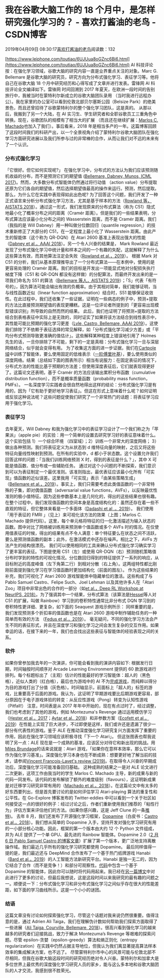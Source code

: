 
# 我在谷歌大脑工作的 18 个月中，是怎样研究强化学习的？ - 喜欢打酱油的老鸟 - CSDN博客


2019年04月09日 08:30:17[喜欢打酱油的老鸟](https://me.csdn.net/weixin_42137700)阅读数：132


[https://www.leiphone.com/toutiao/6UJUua8oGZnc6Bj6.html](https://www.leiphone.com/toutiao/6UJUua8oGZnc6Bj6.html)
AI 科技评论按：在强化学习领域，谷歌大脑的研究内容一直是业界重点关注的对象。Marc G. Bellemare 是谷歌大脑的研究员，研究方向为分布式强化学习、表征学习等。他将自己在谷歌大脑 18 个月中研究经历和心得写成了文章并进行发表。雷锋网 AI 科技评论全文编译如下。雷锋网
时间回溯到 2017 年夏天，在欧洲一段时间的告别旅行中，我被当时在蒙特利尔新成立的谷歌大脑团队录用 （当时我进行远程办公）。我在家里的办公室可以看到伦敦北部贝尔塞斯公园（Belsize Park）的绝美景色，而且还曾招待了谷歌蒙特利尔的整个强化学习团队，这是真的。
从那以后，我搬到了另一个大陆，在 AI 实习生、学生研究者和全职谷歌员工三重角色中转换。现在，谷歌团队的规模有了相当大的扩展 （而且还在继续扩展：[Marlos C. Machado](http://webdocs.cs.ualberta.ca/~machado/)也加入了我们）。事后看来，2018 年是相当多产的一年。这篇博客回顾了这段时间我们的科研产出，以一个全景视角介绍了蒙特利尔谷歌大脑团队在强化学习方面研究进展以及我们所参与过的非常棒的合作，从而让我们对不远的未来有了一个认识。
### 分布式强化学习
「它很好。但它如何实现呢?」
在强化学习中，分布式的方法认为我们应该预测随机收益的分布，而不是预测它们的期望值 ([Bellemare, Dabney, Munos, ICML 2017](http://www.marcgbellemare.info/static/publications/bellemare17distributional.pdf))。然而，大多数分布式智能体仍然通过将行动值 （action value）分布提取还原为它们各自的期望值，然后选择期望值最高的操作来运行。预测，然后提取。那么，为什么它在实践中表现得如此出色呢?
为了回答这个问题，我们开发了一种正式语言来分析分布式强化学习方法，尤其是基于样本的方法（[Rowland 等，AISTATS 2018](http://www.marcgbellemare.info/static/publications/rowland18analysis.pdf)）。通过这一形式，我们发现原来的分布式算法（称为 C51）隐式地最小化了概率分布之间的距离（Cramér 距离）。但是我们的一些结果表明，分布式算法应该最小化分布之间的 Wasserstein 距离，而不是 Cramér 距离。我们（我指的是 Will Dabney）用一种叫做分位数回归（quantile regression,）的技术重新修正了大部分的 C51，在一定程度上最小化了 Wasserstein 距离。由此产生的智能体（这个称为 QR-DQN）在 Atari 2600 基准上表现出强大的性能（[Dabney et al.，AAAI 2018](https://arxiv.org/abs/1710.10044)）。另一个令人兴奋的结果是， Mark Rowland 最近发现了分布式强化学习中统计量和样本之间的一个有趣的失配，这就解释了为什么这些算法有效，而其他算法注定会失败（[Rowland et al.，2019](https://arxiv.org/abs/1902.08102)）。
根据 Mark 对 C51 的分析，我们从基本原理推导出了一个分布式算法——在本例中，使用的是更容易处理的 Cramér 距离。我们的目标是开发出一项能显式地对分配损失执行梯度下降（C51 和 QR-DQN 都没有这样做）的分配算法，而最终开发出来的是一项我们命名为 S51 的算法（[Bellemare 等人，AISTATS 2019](https://arxiv.org/abs/1902.03149)）；「S」代表「有符号的」，因为算法可能会输出有效的负概率。由于其相对简单，我们能够证明，当与线性函数近似（linear function approximation）结合时，S51 能够保证收敛性。在此过程中，我们还收集了一些证据，证明在一些病态的例子中，预测+提取的方法比直接预测期望值的表现更糟糕。这是一位评论者所提到的「更容易出现模型错误识别」所导致的自然而然的结果。
此后，我们也证明了将预测+提取的方法结合到表格表征中实际上是无效的，同时证实了如果将该方法结合到线性表示中，其性能可能比预期的强化学习更差（[Lyle, Castro, Bellemare, AAAI 2019](https://arxiv.org/abs/1901.11084)）。这使我们排除了不依赖于表征选择的常见解释，如「分布式强化学习减少方差」或「平均分布式预测导致更准确的值估计」。这些解释某种程度上错误地引用了 Holmes 先生的话，一旦你排除了不可能，剩下的一定是真相：分布式强化学习一旦与深层网络结合，似乎就会变得有用。
为了收集这方面的进一步证据，我们在[Cartpole 域](https://gym.openai.com/envs/CartPole-v0/)中训练了智能体，要么使用固定的低维表示（[一阶傅里叶基](https://people.cs.umass.edu/~pthomas/papers/Konidaris2011a.pdf)），要么使用类似的深度网络。结果（总结如下面的图表所示）相当有说服力：在固定表征的情况下，分布式方法的性能比基于预期的方法差；但使用深度表征后，它们就表现得更好了。这篇论文还表明，基于 Cramér 的方法应该输出累积分布函数（cumulative distribution function），而不是概率质量函数（probability mass function，PMFs）。
一名深度学习实践者会很自然地得出这样的结论：分布式强化学习是有用的，因为「它有助于更好地学习表征」。但这在形式上意味着什么呢？如何证明或反驳这种说法呢？这些问题促使我们研究了一个非常热门的话题：将表征学习应用于强化学习。
### 表征学习
去年夏天，Will Dabney 和我为强化学习中的表征学习设计了一个我们称之为「苹果派」（apple pie）的实验：用一个简单的设置去研究学习好的表征意味着什么。这个实验包括 1）一个综合环境 （四室域）；2）训练一个非常大的深度网络； 3）做出各种预测。我们将表征定义为从状态到 d 维特征向量的映射，之后又将这些特征向量线性映射到预测。在所有的实验中，d 都小于状态数。这个设置允许我们回答这样的问题：「当我们训练网络预测 X 时，得到的表征是什么？」，其中 X 可能是值函数、值分布或一些辅助任务。
通过对这个小问题的不断探索，我们意识到可以为表征制定一个最优准则。该准则指出，最优表征应该最小化所有「可实现」值函数的近似误差。这里我用「可实现」表示「由某些策略生成」（[Bellemare et al.，2019](https://arxiv.org/abs/1901.11530)）。事实上，我们只需要考虑此类值函数的一个非常特殊的子集，即对偶值函数（adversarial value functions，AVFs），以反映最优性准则的极小值特征。因为这些参数基本上是几何化的，得出的这些结果也很有趣。在整个过程中，我们发现值函数的空间本身是高度结构化的：虽然还存在着一些不直观的特征，但它整体来看是一个多面体（[Dadashi et al .，2019](https://arxiv.org/abs/1901.11524)）。
我们使用「用于表征的 FMRI 」（见上）来可视化该方法的效果（上图；Marlos C. Machado 提供代码）。这里，每个单元格将特征的归一化激活描述为输入状态的函数。图中对比了网络被训练用来预测单个值函数或多个 AVFs 时的情况。在仅使用值表征的时候，得出的结果有点不令人满意：单个特征要么在状态之间不活跃，要么是预测值函数的副本；此外，在激活模式中还存在噪声。相比之下，AVFs 方法产生的结构很漂亮。
我们可以使用相同的工具来确认分布式强化学习确实学习了更丰富的表征。下图是使用 C51（左）或使用 QR-DQN（右）预测随机策略值分布时学到的特性的可视化情况。分位数回归得到的特征提供了一系列的响应，从目标附近的高度峰值（左下角第二行）到相对分散（右上角）。这两组特性都比刚刚前面提到强化学习在学习值函数时更加结构化（前面的图左）。
作为这些结果的补充，我们可视化了 Atari 2600 游戏智能体中隐藏单位的激活。这些构成了与 Pablo Samuel Castro、Felipe Such、Joel Lehman 以及其他许多人在「Atari Zoo」项目中非常出色的合作的一部分（如[et al.，Deep RL Workshop at NeurIPS, 2018）](https://arxiv.org/abs/1812.07069)。为了强调其中一个结果，分布式算法（该算法是[Hessel](https://arxiv.org/abs/1710.02298)等人对 C51 的扩展，叫做 Rainbow）学习到的卷积特性通常比非分布式 DQN 学习到的卷积特性更详细、更复杂，如下面的 Seaquest 游戏示例所示：
同样重要的是，我们发现预测多个折扣率的值函数也是在 Atari 2600 游戏中制作辅助任务的一种简单而有效的方法 （[Fedus et al.，2019](https://arxiv.org/abs/1902.06865)）。
毫无疑问，不同的强化学习方法会产生不同的表征形式，并且在深度学习和强化学习之间会发生复杂的交互作用。如果幸运的话，在接下来的一年，我们也会找出这些表征与智能体的经验表现之间的关系。
### 软件
如果你曾参加我去年的一次演讲，你可能会看到我的演讲内容如下:
根据发行日期，时间轴按时间顺序对 Arcade Learning Environment 提供的 60 款游戏进行排列。每个标题标出了（主观）估计的性能最好的学习智能体：超人的（黑色格），近似人类的（红白格），最后也为游戏中的 AI 不为[完成游戏](https://blog.openai.com/faulty-reward-functions/)，而纯粹以得分为目的游戏打出了分值（灰色格）。时间轴显示，前面标上「超人的」标签的游戏，比重要高于后面的游戏。我认为，这证明了早期游戏要比后期游戏更容易，部分原因在于电子游戏体验的转变：从反应性游戏（Pong）转变为认知性游戏（Pitfall!）
注意，时间表是从 2017 年年中开始的，现在有点过时了，经过调整，我们也考虑到了其他的游戏，例如 Montezuma's Revenge 通过运用模仿学习（[Hester et al.，2017](https://arxiv.org/abs/1704.03732)；[Aytar et al., 2018](https://arxiv.org/abs/1805.11592)）和非参数方案（[Ecofett et al.，2019](https://arxiv.org/abs/1901.10995)）在性能上实现了巨大进步，不过即使是这样，我们或许还是遗漏了很少一部分有代表性的游戏。鉴于 ALE 在推动深度强化学习研究复兴方面发挥了重要的作用，因此在强化学习领域应该积极寻找「下一个 Atari」。
但这张图表也帮我说明了另一点：ALE 现在是一个成熟的基准，应该区分对待它和新出现的挑战。用[Miles Brundage](https://twitter.com/Miles_Brundage/status/1046289811231768581)的话来说就是：Atari 游戏，「如果你在意样本效率，那么它可以作为强化学习基准」。深度强化学习本身也在不断成熟：想要更好地了解当前的技术，请参阅[Vincent François-Lavet's review (2019)](https://arxiv.org/abs/1811.12560)。在取得令人兴奋的早期成功后，深度强化学习可能准备回归基础。
这种成熟的结果之一是对 ALE 论文进行二次更新，这项工作由我当时的学生 Marlos C. Machado 主导，新的成果与新的代码一同发布。该代码的发布解锁了额外的难度级别（flavours），这证明新成果是对迁移学习研究非常有用的（[Machado et al.，2018](https://jair.org/index.php/jair/article/view/11182)）。在这篇论文中有太多的好东西要列出，但是首先要讨论的是如何评估学习 Atari-playing 算法的重复性和公平性。在 Go-Explore 博客发布的 Twitter-eddies 中可以看到一个关于社区如何接受这一点的很好的例子：经过讨论之后，作者们重新使用我们推荐的「粘性行为」评估方案来评估他们的方法。(如果你感兴趣，这是 Jeff Clune 的一条[推特](https://twitter.com/jeffclune/status/1088857228222709760))。
去年 8 月，我们还发布了开源强化学习框架，[Dopamine](https://github.com/google/dopamine)（白皮书：[Castro et al.，2018](https://arxiv.org/abs/1812.06110)）。我们想从简单的 Dopamine 入手，坚持开发对强化学习研究有用的一小部分核心功能。因此，框架的第一个版本由大约 12 个 Python 文件组成，并为 ALE 提供了一个单 GPU、最先进的 Rainbow 智能体。Dopamine 2.0（[2 月 6 日 Pablo Samuel Castro 的博客文章](https://opensource.googleblog.com/2019/02/dopamine-2.0.html)）扩展了第一个版本，更广泛地支持离散操作域。我们最近几乎所有的强化学习研究都使用 Dopamine。
最后同样值得一提的是，我们最近还与 DeepMind 合作发布了一个基于热门纸牌游戏 Hanabi（[Bard et al.，2019](https://arxiv.org/abs/1902.00506)）的人工智能方法新研究平台。Hanabi 是独一无二的，因为它结合了合作（而不是竞争！）和部分可观察性。[代码](https://github.com/deepmind/hanabi-learning-environment)中包含一个基于 Dopamine 的智能体，因此你可以随时将代码用起来。我已经在[另一篇博文](http://www.marcgbellemare.info/blog/a-cooperative-benchmark-announcing-the-hanabi-learning-environment/)中对此进行了更多的讨论，但最后我想说，这是这段时间以来我研究的最有趣的问题之一。顺便说一下：分布式强化学习和非分布式强化学习之间似乎存在很大的性能差距，如下面的学习曲线所示。这是一个小小的谜团。

### 结语
这篇文章没有讨论如何探索强化学习，尽管这个话题对我来说仍然很重要。值得注意的是，通过 Adrien Ali Taiga，我们在理解伪计数如何帮助我们探索方面取得了一些进展（[Ali Taiga, Courville, Bellemare, 2018](https://arxiv.org/abs/1808.09819)）。很高兴看到强化学习的越来越多的研究者们迎接挑战，致力于解决 Montezuma’s Revenge 等艰难的探索问题。尽管 epsilon-贪婪（epsilon-greedy）算法和熵正则化（entropy regularization）在实践中仍然占据主导地位，但我认为我们离显著提高算法样本效率的集成解决方案，也不远了。
尽管蒙特利尔市中心的风景可能与伦敦北部不尽相同，但我在谷歌大脑这段时间的研究经历绝对令人兴奋。蒙特利尔和加拿大是多位世界上最优秀的深度强化学习研究人员的家乡，能与这么多本地和谷歌大脑团队的人才交流，我感到很不胜荣光。

